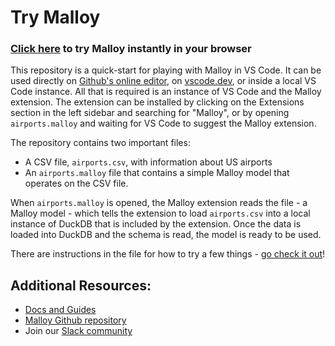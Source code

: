 # Try Malloy

### [Click here](https://github.dev/malloydata/try-malloy/blob/main/airports.malloy) to try Malloy instantly in your browser

This repository is a quick-start for playing with Malloy in VS Code. It can be used directly on [Github's online editor](https://github.dev/malloydata/try-malloy/blob/main/airports.malloy), on [vscode.dev](https://vscode.dev/github/malloydata/try-malloy), or inside a local VS Code instance. All that is required is an instance of VS Code and the Malloy extension. The extension can be installed by clicking on the Extensions section in the left sidebar and searching for "Malloy", or by opening `airports.malloy` and waiting for VS Code to suggest the Malloy extension.

The repository contains two important files:

* A CSV file, `airports.csv`, with information about US airports
* An `airports.malloy` file that contains a simple Malloy model that operates on the CSV file.

When `airports.malloy` is opened, the Malloy extension reads the file - a Malloy model - which tells the extension to load `airports.csv` into a local instance of DuckDB that is included by the extension. Once the data is loaded into DuckDB and the schema is read, the model is ready to be used.

There are instructions in the file for how to try a few things - [go check it out](https://github.dev/malloydata/try-malloy/airports.malloy)!

## Additional Resources:

* [Docs and Guides](https://malloydata.github.io/documentation/)
* [Malloy Github repository](https://github.com/malloydata/malloy/)
* Join our [Slack community](https://join.slack.com/t/malloy-community/shared_invite/zt-1kgfwgi5g-CrsdaRqs81QY67QW0~t_uw)

